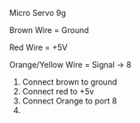 Micro Servo 9g

Brown Wire = Ground

Red Wire 	= +5V

Orange/Yellow Wire = Signal -> 8



1. Connect brown to ground
2. Connect red to +5v
3. Connect Orange to port 8
4. 